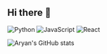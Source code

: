 ## Hi there 👋


![Python](https://img.shields.io/badge/-Python-333?style=flat-square&logo=python)
![JavaScript](https://img.shields.io/badge/-JavaScript-F7DF1E?style=flat-square&logo=javascript)
![React](https://img.shields.io/badge/-React-61DAFB?style=flat-square&logo=react)

![Aryan's GitHub stats](https://github-readme-stats.vercel.app/api?username=yourusername&show_icons=true&theme=radical)
